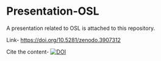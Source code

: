 # Presentation-OSL
A presentation related to OSL is attached to this repository.

Link- https://doi.org/10.5281/zenodo.3907312

Cite the content- [![DOI](https://zenodo.org/badge/DOI/10.5281/zenodo.3907312.svg)](https://doi.org/10.5281/zenodo.3907312)
